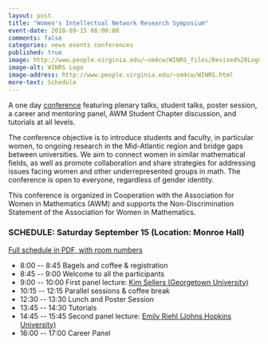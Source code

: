 ```yaml
---
layout: post
title: "Women's Intellectual Network Research Symposium"
event-date: 2018-09-15 08:00:00
comments: false
categories: news events conferences
published: true
image: http://www.people.virginia.edu/~sm4cw/WINRS_files/Revised%20Logo.jpg
image-alt: WINRS Logo
image-address: http://www.people.virginia.edu/~sm4cw/WINRS.html
more-text: Schedule
---
```


A one day <a href="http://www.people.virginia.edu/~sm4cw/WINRS.html">conference</a> featuring plenary talks, student talks, poster session, a career and mentoring panel, AWM Student Chapter discussion, and tutorials at all levels. 

<!--more-->

The conference objective is to introduce students and faculty, in particular women, to ongoing research in the Mid-Atlantic region and bridge gaps between universities. We aim to connect women in similar mathematical fields, as well as promote collaboration and share strategies for addressing issues facing women and other underrepresented groups in math. The conference is open to everyone, regardless of gender identity.

This conference is organized in Cooperation with the Association for Women in Mathematics (AWM) and supports the Non-Discrimination Statement of the Association for Women in Mathematics.


### SCHEDULE: Saturday September 15 (Location: Monroe Hall)

<a href="{{site.url}}/img/news_events/WINRS-SCHEDULE-2018.pdf">Full schedule in PDF, with room numbers</a>

-  8:00  --  8:45 Bagels and coffee & registration
-  8:45  --  9:00 Welcome to all the participants
-  9:00  -- 10:00 First panel lecture: <a href="http://faculty.georgetown.edu/kfs7/">Kim Sellers (Georgetown University)</a>
- 10:15 -- 12:15 Parallel sessions & coffee break
- 12:30 -- 13:30 Lunch and Poster Session
- 13:45 -- 14:30 Tutorials 
- 14:45 -- 15:45 Second panel lecture: <a href="http://faculty.georgetown.edu/kfs7/">Emily Riehl (Johns Hopkins University)</a>
- 16:00 -- 17:00 Career Panel